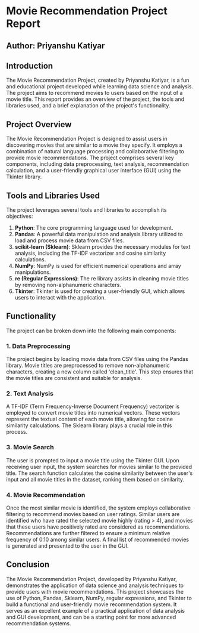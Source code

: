 # Movie Recommendation Project Report

## Author: Priyanshu Katiyar

## Introduction

The Movie Recommendation Project, created by Priyanshu Katiyar, is a fun and educational project developed while learning data science and analysis. The project aims to recommend movies to users based on the input of a movie title. This report provides an overview of the project, the tools and libraries used, and a brief explanation of the project's functionality.

## Project Overview

The Movie Recommendation Project is designed to assist users in discovering movies that are similar to a movie they specify. It employs a combination of natural language processing and collaborative filtering to provide movie recommendations. The project comprises several key components, including data preprocessing, text analysis, recommendation calculation, and a user-friendly graphical user interface (GUI) using the Tkinter library.

## Tools and Libraries Used

The project leverages several tools and libraries to accomplish its objectives:

1. **Python**: The core programming language used for development.
2. **Pandas**: A powerful data manipulation and analysis library utilized to load and process movie data from CSV files.
3. **scikit-learn (Sklearn)**: Sklearn provides the necessary modules for text analysis, including the TF-IDF vectorizer and cosine similarity calculations.
4. **NumPy**: NumPy is used for efficient numerical operations and array manipulations.
5. **re (Regular Expressions)**: The re library assists in cleaning movie titles by removing non-alphanumeric characters.
6. **Tkinter**: Tkinter is used for creating a user-friendly GUI, which allows users to interact with the application.

## Functionality

The project can be broken down into the following main components:

### 1. Data Preprocessing

The project begins by loading movie data from CSV files using the Pandas library. Movie titles are preprocessed to remove non-alphanumeric characters, creating a new column called 'clean_title'. This step ensures that the movie titles are consistent and suitable for analysis.

### 2. Text Analysis

A TF-IDF (Term Frequency-Inverse Document Frequency) vectorizer is employed to convert movie titles into numerical vectors. These vectors represent the textual content of each movie title, allowing for cosine similarity calculations. The Sklearn library plays a crucial role in this process.

### 3. Movie Search

The user is prompted to input a movie title using the Tkinter GUI. Upon receiving user input, the system searches for movies similar to the provided title. The search function calculates the cosine similarity between the user's input and all movie titles in the dataset, ranking them based on similarity.

### 4. Movie Recommendation

Once the most similar movie is identified, the system employs collaborative filtering to recommend movies based on user ratings. Similar users are identified who have rated the selected movie highly (rating > 4), and movies that these users have positively rated are considered as recommendations. Recommendations are further filtered to ensure a minimum relative frequency of 0.10 among similar users. A final list of recommended movies is generated and presented to the user in the GUI.

## Conclusion

The Movie Recommendation Project, developed by Priyanshu Katiyar, demonstrates the application of data science and analysis techniques to provide users with movie recommendations. This project showcases the use of Python, Pandas, Sklearn, NumPy, regular expressions, and Tkinter to build a functional and user-friendly movie recommendation system. It serves as an excellent example of a practical application of data analysis and GUI development, and can be a starting point for more advanced recommendation systems.
